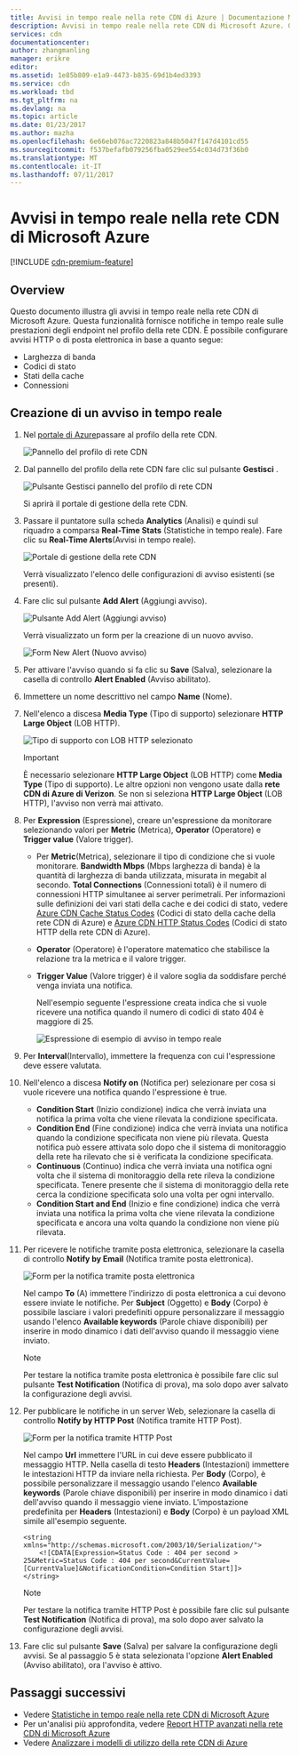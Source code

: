 ```yaml
---
title: Avvisi in tempo reale nella rete CDN di Azure | Documentazione Microsoft
description: Avvisi in tempo reale nella rete CDN di Microsoft Azure. Gli avvisi in tempo reale forniscono notifiche sulle prestazioni degli endpoint nel profilo della rete CDN.
services: cdn
documentationcenter: 
author: zhangmanling
manager: erikre
editor: 
ms.assetid: 1e85b809-e1a9-4473-b835-69d1b4ed3393
ms.service: cdn
ms.workload: tbd
ms.tgt_pltfrm: na
ms.devlang: na
ms.topic: article
ms.date: 01/23/2017
ms.author: mazha
ms.openlocfilehash: 6e66eb076ac7220823a848b5047f147d4101cd55
ms.sourcegitcommit: f537befafb079256fba0529ee554c034d73f36b0
ms.translationtype: MT
ms.contentlocale: it-IT
ms.lasthandoff: 07/11/2017
---
```

# <a name="real-time-alerts-in-microsoft-azure-cdn"></a>Avvisi in tempo reale nella rete CDN di Microsoft Azure
[!INCLUDE [cdn-premium-feature](../../includes/cdn-premium-feature.md)]

## <a name="overview"></a>Overview
Questo documento illustra gli avvisi in tempo reale nella rete CDN di Microsoft Azure. Questa funzionalità fornisce notifiche in tempo reale sulle prestazioni degli endpoint nel profilo della rete CDN.  È possibile configurare avvisi HTTP o di posta elettronica in base a quanto segue:

* Larghezza di banda
* Codici di stato
* Stati della cache
* Connessioni

## <a name="creating-a-real-time-alert"></a>Creazione di un avviso in tempo reale
1. Nel [portale di Azure](https://portal.azure.com)passare al profilo della rete CDN.
   
    ![Pannello del profilo di rete CDN](./media/cdn-real-time-alerts/cdn-profile-blade.png)
2. Dal pannello del profilo della rete CDN fare clic sul pulsante **Gestisci** .
   
    ![Pulsante Gestisci pannello del profilo di rete CDN](./media/cdn-real-time-alerts/cdn-manage-btn.png)
   
    Si aprirà il portale di gestione della rete CDN.
3. Passare il puntatore sulla scheda **Analytics** (Analisi) e quindi sul riquadro a comparsa **Real-Time Stats** (Statistiche in tempo reale).  Fare clic su **Real-Time Alerts**(Avvisi in tempo reale).
   
    ![Portale di gestione della rete CDN](./media/cdn-real-time-alerts/cdn-premium-portal.png)
   
    Verrà visualizzato l'elenco delle configurazioni di avviso esistenti (se presenti).
4. Fare clic sul pulsante **Add Alert** (Aggiungi avviso).
   
    ![Pulsante Add Alert (Aggiungi avviso)](./media/cdn-real-time-alerts/cdn-add-alert.png)
   
    Verrà visualizzato un form per la creazione di un nuovo avviso.
   
    ![Form New Alert (Nuovo avviso)](./media/cdn-real-time-alerts/cdn-new-alert.png)
5. Per attivare l'avviso quando si fa clic su **Save** (Salva), selezionare la casella di controllo **Alert Enabled** (Avviso abilitato).
6. Immettere un nome descrittivo nel campo **Name** (Nome).
7. Nell'elenco a discesa **Media Type** (Tipo di supporto) selezionare **HTTP Large Object** (LOB HTTP).
   
    ![Tipo di supporto con LOB HTTP selezionato](./media/cdn-real-time-alerts/cdn-http-large.png)
   
   > [!IMPORTANT]
   > È necessario selezionare **HTTP Large Object** (LOB HTTP) come **Media Type** (Tipo di supporto).  Le altre opzioni non vengono usate dalla **rete CDN di Azure di Verizon**.  Se non si seleziona **HTTP Large Object** (LOB HTTP), l'avviso non verrà mai attivato.
   > 
   > 
8. Per **Expression** (Espressione), creare un'espressione da monitorare selezionando valori per **Metric** (Metrica), **Operator** (Operatore) e **Trigger value** (Valore trigger).
   
   * Per **Metric**(Metrica), selezionare il tipo di condizione che si vuole monitorare.  **Bandwidth Mbps** (Mbps larghezza di banda) è la quantità di larghezza di banda utilizzata, misurata in megabit al secondo.  **Total Connections** (Connessioni totali) è il numero di connessioni HTTP simultanee ai server perimetrali.  Per informazioni sulle definizioni dei vari stati della cache e dei codici di stato, vedere [Azure CDN Cache Status Codes](https://msdn.microsoft.com/library/mt759237.aspx) (Codici di stato della cache della rete CDN di Azure) e [Azure CDN HTTP Status Codes](https://msdn.microsoft.com/library/mt759238.aspx) (Codici di stato HTTP della rete CDN di Azure).
   * **Operator** (Operatore) è l'operatore matematico che stabilisce la relazione tra la metrica e il valore trigger.
   * **Trigger Value** (Valore trigger) è il valore soglia da soddisfare perché venga inviata una notifica.
     
     Nell'esempio seguente l'espressione creata indica che si vuole ricevere una notifica quando il numero di codici di stato 404 è maggiore di 25.
     
     ![Espressione di esempio di avviso in tempo reale](./media/cdn-real-time-alerts/cdn-expression.png)
9. Per **Interval**(Intervallo), immettere la frequenza con cui l'espressione deve essere valutata.
10. Nell'elenco a discesa **Notify on** (Notifica per) selezionare per cosa si vuole ricevere una notifica quando l'espressione è true.
    
    * **Condition Start** (Inizio condizione) indica che verrà inviata una notifica la prima volta che viene rilevata la condizione specificata.
    * **Condition End** (Fine condizione) indica che verrà inviata una notifica quando la condizione specificata non viene più rilevata. Questa notifica può essere attivata solo dopo che il sistema di monitoraggio della rete ha rilevato che si è verificata la condizione specificata.
    * **Continuous** (Continuo) indica che verrà inviata una notifica ogni volta che il sistema di monitoraggio della rete rileva la condizione specificata. Tenere presente che il sistema di monitoraggio della rete cerca la condizione specificata solo una volta per ogni intervallo.
    * **Condition Start and End** (Inizio e fine condizione) indica che verrà inviata una notifica la prima volta che viene rilevata la condizione specificata e ancora una volta quando la condizione non viene più rilevata.
11. Per ricevere le notifiche tramite posta elettronica, selezionare la casella di controllo **Notify by Email** (Notifica tramite posta elettronica).  
    
    ![Form per la notifica tramite posta elettronica](./media/cdn-real-time-alerts/cdn-notify-email.png)
    
    Nel campo **To** (A) immettere l'indirizzo di posta elettronica a cui devono essere inviate le notifiche. Per **Subject** (Oggetto) e **Body** (Corpo) è possibile lasciare i valori predefiniti oppure personalizzare il messaggio usando l'elenco **Available keywords** (Parole chiave disponibili) per inserire in modo dinamico i dati dell'avviso quando il messaggio viene inviato.
    
    > [!NOTE]
    > Per testare la notifica tramite posta elettronica è possibile fare clic sul pulsante **Test Notification** (Notifica di prova), ma solo dopo aver salvato la configurazione degli avvisi.
    > 
    > 
12. Per pubblicare le notifiche in un server Web, selezionare la casella di controllo **Notify by HTTP Post** (Notifica tramite HTTP Post).
    
    ![Form per la notifica tramite HTTP Post](./media/cdn-real-time-alerts/cdn-notify-http.png)
    
    Nel campo **Url** immettere l'URL in cui deve essere pubblicato il messaggio HTTP. Nella casella di testo **Headers** (Intestazioni) immettere le intestazioni HTTP da inviare nella richiesta.  Per **Body** (Corpo), è possibile personalizzare il messaggio usando l'elenco **Available keywords** (Parole chiave disponibili) per inserire in modo dinamico i dati dell'avviso quando il messaggio viene inviato.  L'impostazione predefinita per **Headers** (Intestazioni) e **Body** (Corpo) è un payload XML simile all'esempio seguente.
    
    ```
    <string xmlns="http://schemas.microsoft.com/2003/10/Serialization/">
        <![CDATA[Expression=Status Code : 404 per second > 25&Metric=Status Code : 404 per second&CurrentValue=[CurrentValue]&NotificationCondition=Condition Start]]>
    </string>
    ```
    
    > [!NOTE]
    > Per testare la notifica tramite HTTP Post è possibile fare clic sul pulsante **Test Notification** (Notifica di prova), ma solo dopo aver salvato la configurazione degli avvisi.
    > 
    > 
13. Fare clic sul pulsante **Save** (Salva) per salvare la configurazione degli avvisi.  Se al passaggio 5 è stata selezionata l'opzione **Alert Enabled** (Avviso abilitato), ora l'avviso è attivo.

## <a name="next-steps"></a>Passaggi successivi
* Vedere [Statistiche in tempo reale nella rete CDN di Microsoft Azure](cdn-real-time-stats.md)
* Per un'analisi più approfondita, vedere [Report HTTP avanzati nella rete CDN di Microsoft Azure](cdn-advanced-http-reports.md)
* Vedere [Analizzare i modelli di utilizzo della rete CDN di Azure](cdn-analyze-usage-patterns.md)

